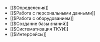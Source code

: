 - [[$Определения]]
- [[$Работа с персональными данными]]
- [[$Работа с оборудованием]]
- [[$Создание базы знаний]]
- [[$Систематизация ТКУИ]]
- [[$Интерфейсы]]